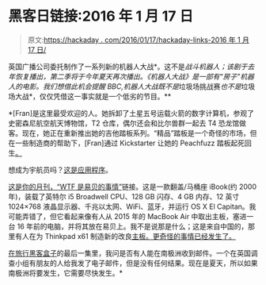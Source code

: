 # 黑客日链接:2016 年 1 月 17 日

> 原文:[https://hackaday . com/2016/01/17/hackaday-links-2016 年 1 月 17 日/](https://hackaday.com/2016/01/17/hackaday-links-january-17-2016/)

英国广播公司委托制作了一系列新的机器人大战*。这不是*战斗机器人；该剧于去年恢复播出，第二季将于今年夏天再次播出。《机器人大战》是一部有“房子”机器人的电影。我们想借此机会提醒 BBC,*机器人大战*既不是*垃圾场挑战赛*也不是*垃圾场大战*，仅仅凭借这一事实就是一个低劣的节目。**

 *[Fran]是这里最受欢迎的人。她拆卸了土星五号运载火箭的数字计算机，参观了史密森尼航空航天博物馆，T2 仓库，偶尔还会和比尔兽群一起去 T4 恐龙馆做客。现在，她正在重新推出她的吉他踏板系列。“精品”踏板是一个奇怪的市场，但在一些制造商的帮助下，[Fran]通过 Kickstarter 让她的 Peachfuzz 踏板起死回生[。](https://www.kickstarter.com/projects/1703840044/return-of-the-frantone-peachfuzz/description)

想成为宇航员吗？[这是应用程序](https://www.usajobs.gov/GetJob/ViewDetails/423817000)。

[这是你的月刊，“WTF 是易贝的事情”](http://www.ebay.com/itm/iBook-G3-Clamshell-with-Intel-Core-i5-Broadwell-CPU/111651832920?_trksid=p2047675.c100009.m1982&_trkparms=aid%3D777000%26algo%3DABA.MBE%26ao%3D1%26asc%3D35006%26meid%3Dfd05221ce873497184b2136650260c4c%26pid%3D100009%26rk%3D1%26rkt%3D1%26mehot%3Dpp%26sd%3D111860889560)链接。这是一款翻盖/马桶座 iBook(约 2000 年)，装载了英特尔 i5 Broadwell CPU、128 GB 闪存、4 GB 内存、12 英寸 1024×768 液晶显示器、千兆以太网、WiFi、蓝牙，并运行 OS X El Capitan。我可能弄错了，但它看起来像有人从 2015 年的 MacBook Air 中取出主板，塞进一台 16 年前的电脑，并将其放在易贝上。我不是说那是什么；这是来自中国的，那里有人在为 Thinkpad x61 制造新的改良[主板。更奇怪的事情已经发生了。](http://translate.google.com/translate?depth=1&hl=en&rurl=translate.google.com&sl=zh-CN&tl=en&u=http://forum.51nb.com/thread-1646584-1-1.html)

[在旅行黑客盒子](http://hackaday.com/2016/01/03/this-project-will-be-stolen-again/)的最后一集里，我问是否有人能在南极洲收到邮件。一个在英国调查小组有朋友的人给我发了电子邮件，但是没有任何结果。现在是夏天，所以如果南极洲将要发生，它需要尽快发生。*
